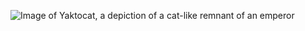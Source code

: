 ![Image of Yaktocat, a depiction of a cat-like remnant of an emperor](https://octodex.github.com/images/yaktocat.png)
